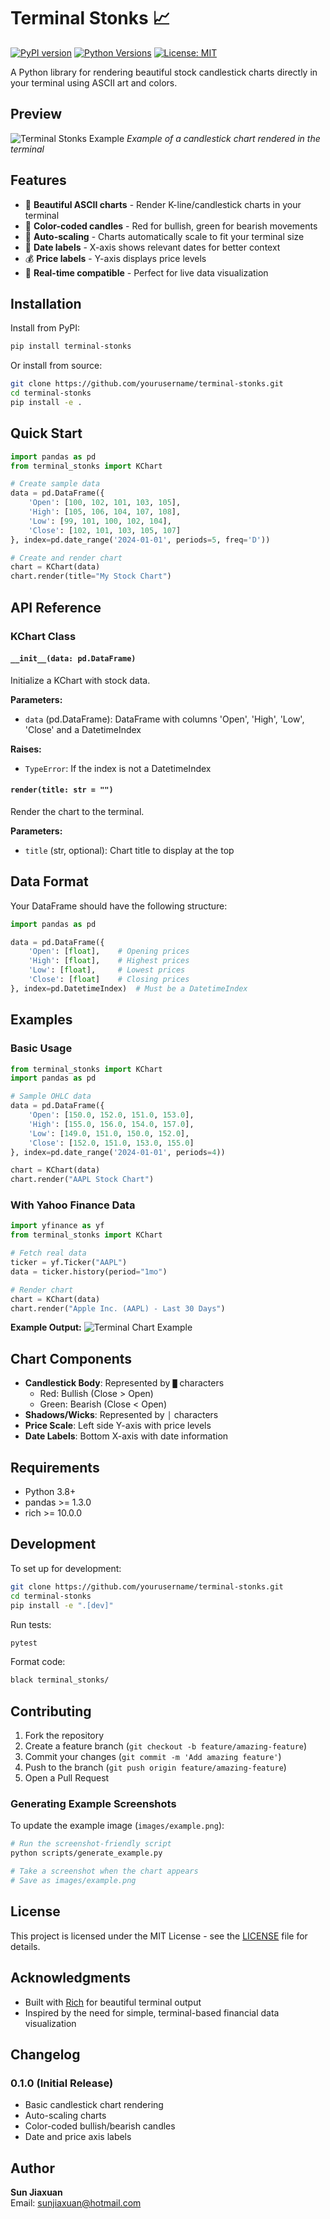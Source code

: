 # Terminal Stonks 📈

[![PyPI version](https://badge.fury.io/py/terminal-stonks.svg)](https://badge.fury.io/py/terminal-stonks)
[![Python Versions](https://img.shields.io/pypi/pyversions/terminal-stonks.svg)](https://pypi.org/project/terminal-stonks/)
[![License: MIT](https://img.shields.io/badge/License-MIT-yellow.svg)](https://opensource.org/licenses/MIT)

A Python library for rendering beautiful stock candlestick charts directly in your terminal using ASCII art and colors.

## Preview

![Terminal Stonks Example](images/example.png)
*Example of a candlestick chart rendered in the terminal*

## Features

- 🎨 **Beautiful ASCII charts** - Render K-line/candlestick charts in your terminal
- 🌈 **Color-coded candles** - Red for bullish, green for bearish movements
- 📏 **Auto-scaling** - Charts automatically scale to fit your terminal size
- 📅 **Date labels** - X-axis shows relevant dates for better context
- 💰 **Price labels** - Y-axis displays price levels
- 🔄 **Real-time compatible** - Perfect for live data visualization

## Installation

Install from PyPI:

```bash
pip install terminal-stonks
```

Or install from source:

```bash
git clone https://github.com/yourusername/terminal-stonks.git
cd terminal-stonks
pip install -e .
```

## Quick Start

```python
import pandas as pd
from terminal_stonks import KChart

# Create sample data
data = pd.DataFrame({
    'Open': [100, 102, 101, 103, 105],
    'High': [105, 106, 104, 107, 108],
    'Low': [99, 101, 100, 102, 104],
    'Close': [102, 101, 103, 105, 107]
}, index=pd.date_range('2024-01-01', periods=5, freq='D'))

# Create and render chart
chart = KChart(data)
chart.render(title="My Stock Chart")
```

## API Reference

### KChart Class

#### `__init__(data: pd.DataFrame)`

Initialize a KChart with stock data.

**Parameters:**
- `data` (pd.DataFrame): DataFrame with columns 'Open', 'High', 'Low', 'Close' and a DatetimeIndex

**Raises:**
- `TypeError`: If the index is not a DatetimeIndex

#### `render(title: str = "")`

Render the chart to the terminal.

**Parameters:**
- `title` (str, optional): Chart title to display at the top

## Data Format

Your DataFrame should have the following structure:

```python
import pandas as pd

data = pd.DataFrame({
    'Open': [float],    # Opening prices
    'High': [float],    # Highest prices
    'Low': [float],     # Lowest prices
    'Close': [float]    # Closing prices
}, index=pd.DatetimeIndex)  # Must be a DatetimeIndex
```

## Examples

### Basic Usage

```python
from terminal_stonks import KChart
import pandas as pd

# Sample OHLC data
data = pd.DataFrame({
    'Open': [150.0, 152.0, 151.0, 153.0],
    'High': [155.0, 156.0, 154.0, 157.0],
    'Low': [149.0, 151.0, 150.0, 152.0],
    'Close': [152.0, 151.0, 153.0, 155.0]
}, index=pd.date_range('2024-01-01', periods=4))

chart = KChart(data)
chart.render("AAPL Stock Chart")
```

### With Yahoo Finance Data

```python
import yfinance as yf
from terminal_stonks import KChart

# Fetch real data
ticker = yf.Ticker("AAPL")
data = ticker.history(period="1mo")

# Render chart
chart = KChart(data)
chart.render("Apple Inc. (AAPL) - Last 30 Days")
```

**Example Output:**
![Terminal Chart Example](images/example.png)

## Chart Components

- **Candlestick Body**: Represented by `█` characters
  - Red: Bullish (Close > Open)
  - Green: Bearish (Close < Open)
- **Shadows/Wicks**: Represented by `│` characters
- **Price Scale**: Left side Y-axis with price levels
- **Date Labels**: Bottom X-axis with date information

## Requirements

- Python 3.8+
- pandas >= 1.3.0
- rich >= 10.0.0

## Development

To set up for development:

```bash
git clone https://github.com/yourusername/terminal-stonks.git
cd terminal-stonks
pip install -e ".[dev]"
```

Run tests:

```bash
pytest
```

Format code:

```bash
black terminal_stonks/
```

## Contributing

1. Fork the repository
2. Create a feature branch (`git checkout -b feature/amazing-feature`)
3. Commit your changes (`git commit -m 'Add amazing feature'`)
4. Push to the branch (`git push origin feature/amazing-feature`)
5. Open a Pull Request

### Generating Example Screenshots

To update the example image (`images/example.png`):

```bash
# Run the screenshot-friendly script
python scripts/generate_example.py

# Take a screenshot when the chart appears
# Save as images/example.png
```

## License

This project is licensed under the MIT License - see the [LICENSE](LICENSE) file for details.

## Acknowledgments

- Built with [Rich](https://github.com/Textualize/rich) for beautiful terminal output
- Inspired by the need for simple, terminal-based financial data visualization

## Changelog

### 0.1.0 (Initial Release)
- Basic candlestick chart rendering
- Auto-scaling charts
- Color-coded bullish/bearish candles
- Date and price axis labels

## Author

**Sun Jiaxuan**  
Email: [sunjiaxuan@hotmail.com](mailto:sunjiaxuan@hotmail.com) 